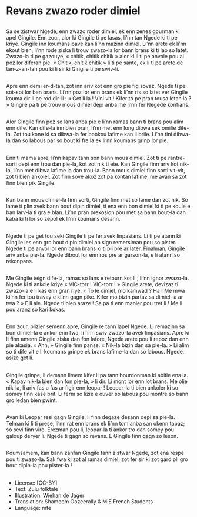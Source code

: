 # Revans zwazo roder dimiel

##
Sa se zistwar Ngede, enn zwazo roder dimiel, ek enn zenes gourman ki apel Gingile. Enn zour, alor ki Gingile ti pe lasas, li’nn tan Ngede ki ti pe kriye. Gingile inn koumans bave kan li’nn mazinn dimiel. Li’nn arete ek li’nn ekout bien, li’nn rode ziska li trouv zwazo-la lor bann brans ki ti lao so latet. Zwazo-la ti pe gazouye, « chitik, chitik chitik » alor ki li ti pe anvole pou al poz lor diferan pie. « Chitik, chitik chitik » li ti pe sante, ek li ti pe arete de tan-z-an-tan pou ki li sir ki Gingile ti pe swiv-li.

##
Apre enn demi er-d-tan, zot inn ariv kot enn gro pie fig sovaz. Ngede ti pe sot-sot lor ban brans. Li’nn poz lor enn brans ek li’nn ris so latet ver Gingile kouma dir li pe rod dir-li : « Get li la ! Vini vit ! Kifer to pe pran tousa letan la ? » Gingile pa ti pe trouv mous dimiel depi anba me li’nn fer Negede konfians.

##
Alor Gingile finn poz so lans anba pie e li’nn ramas bann ti brans pou alim enn dife. Kan dife-la inn bien pran, li’nn met enn long dibwa sek omilie dife-la. Zot tou kone ki sa dibwa-la fer bookou lafime kan li brile. Li’nn tini dibwa-la dan so labous par so bout ki fre la ek li’nn koumans grinp lor pie.

##
Enn ti mama apre, li’nn kapav tann son bann mous dimiel. Zot ti pe rantre-sorti depi enn trou dan pie-la, kot zot nik ti ete. Kan Gingile finn ariv kot nik-la, li’nn met dibwa lafime la dan trou-la. Bann mous dimiel finn sorti vit-vit, zot ti bien ankoler. Zot finn sove akoz zot pa kontan lafime, me avan sa zot finn bien pik Gingile.

##
Kan bann mous dimiel-la finn sorti, Gingile finn met so lame dan zot nik. So lame ti plin avek bann bout dipin dimiel, ti ena enn bon dimiel ki ti pe koule e ban larv-la ti gra e blan. Li’nn pran prekosion pou met sa bann bout-la dan kaba ki ti lor so zepol ek li’nn koumans desann.

##
Ngede ti pe get tou seki Gingile ti pe fer avek linpasians. Li ti pe atann ki Gingile les enn gro bout dipin dimiel an sign remersiman pou so pister. Ngede ti pe anvol lor enn bann brans ki ti pli pre ar later. Finalman, Gingile ariv anba pie-la. Ngede dibout lor enn ros pre ar garson-la, e li atann so rekonpans.

##
Me Gingile teign dife-la, ramas so lans e retourn kot li ; li’nn ignor zwazo-la. Ngede ki ti ankole kriye « VIC-torr ! VIC-torr ! » Gingile arete, devizaz ti zwazo-la e li kas enn gran riye. « To le dimiel, mo kamwad ? Ha ! Me mwa ki’nn fer tou travay e ki’nn gagn pike. Kifer mo bizin partaz sa dimiel-la ar twa ? » E li ale. Ngede ti bien araze ! Sa pa ti enn manier pou tret li ! Me li pou aranz so kari kokas.

##
Enn zour, plizier semenn apre, Gingile re tann lapel Ngede. Li remazinn sa bon dimiel-la e ankor enn fwa, li finn swiv zwazo-la avek linpasians. Apre ki li finn amenn Gingile ziska dan fon lafore, Ngede arete pou li repoz dan enn pie akasia. « Ahh, » Gingile finn panse. « Nik-la bizin dan sa pie-la. » Li alim so ti dife vit e li koumans grinpe ek brans lafime-la dan so labous. Ngede, asize get li.

##
Gingile grinpe, li demann limem kifer li pa tann bourdonman ki abitie ena la. « Kapav nik-la bien dan fon pie-la, » li dir. Li mont lor enn lot brans. Me olie nik-la, li ariv fas a fas ar figir enn leopar ! Leopar-la ti bien ankoler ki so somey finn kase brit. Li ferm so lizie e ouver so labous pou montre so bann gro ledan bien pwint.

##
Avan ki Leopar resi gagn Gingile, li finn degaze desann depi sa pie-la. Telman ki li ti prese, li’nn rat enn brans ek li’nn tom anba san okenn tapaz; so sevi finn vire. Erezman pou li, leopar-la ti ankor tro dan somey pou galoup deryer li. Ngede ti gagn so revans. E Gingile finn gagn so leson.

##
Koumsamem, kan bann zanfan Gingile tann zistwar Ngede, zot ena respe pou ti zwazo-la. Sak fwa ki zot al ramas dimiel, zot fer sir ki zot gard pli gro bout dipin-la pou pister-la ! 

##
* License: [CC-BY]
* Text: Zulu folktale
* Illustration: Wiehan de Jager
* Translation: Shameem Oozeerally & MIE French Students
* Language: mfe

